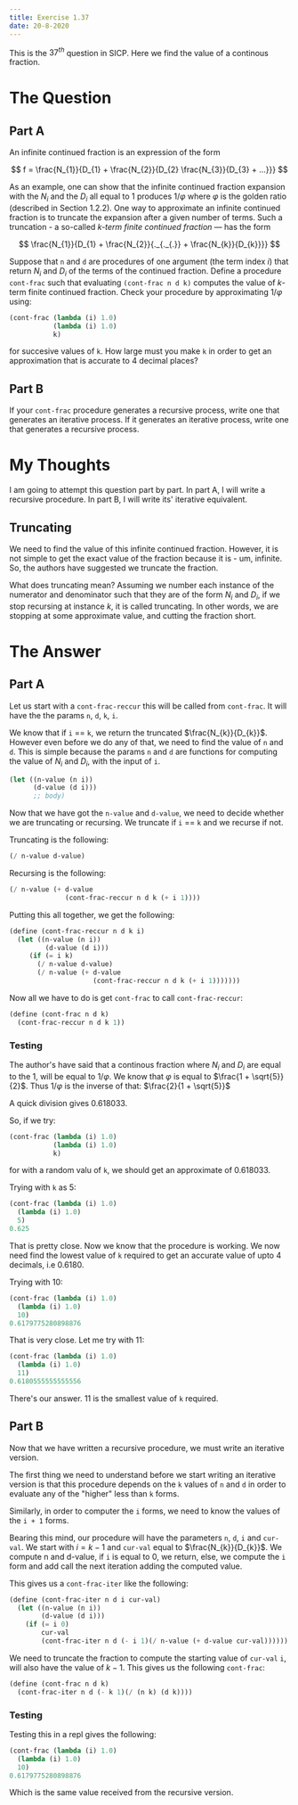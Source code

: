 ```yaml
---
title: Exercise 1.37
date: 20-8-2020
---
```


This is the $37^{th}$ question in SICP. Here we find the value of a continous fraction.

# The Question
## Part A

An infinite continued fraction is an expression of the form

$$
f = \frac{N_{1}}{D_{1} + \frac{N_{2}}{D_{2} \frac{N_{3}}{D_{3} + ...}}}
$$

As an example, one can show that the infinite continued fraction expansion with the $N_{i}$
and the $D_{i}$ all equal to 1 produces $1/\varphi$ where $\varphi$ is the golden ratio
(described in Section 1.2.2). One way to approximate an infinite continued fraction is to
truncate the expansion after a given number of terms. Such a truncation - a so-called
*k-term finite continued fraction* — has the form

$$
\frac{N_{1}}{D_{1} + \frac{N_{2}}{._{._{.}} + \frac{N_{k}}{D_{k}}}}
$$

Suppose that `n` and `d` are procedures of one argument (the term index $i$) that return 
$N_{i}$ and $D_{i}$ of the terms of the continued fraction. Define a procedure `cont-frac` 
such that evaluating `(cont-frac n d k)` computes the value of *k*-term finite continued
fraction. Check your procedure by approximating $1/\varphi$ using:

```scheme
(cont-frac (lambda (i) 1.0)
           (lambda (i) 1.0)
           k)
```

for succesive values of `k`. How large must you make `k` in order to get an approximation 
that is accurate to 4 decimal places?

## Part B

If your `cont-frac` procedure generates a recursive process, write one that generates an 
iterative process. If it generates an iterative process, write one that generates a
recursive process.

# My Thoughts

I am going to attempt this question part by part. In part A, I will write a recursive procedure.
In part B, I will write its' iterative equivalent.

## Truncating

We need to find the value of this infinite continued fraction. However, it is not simple to get the
exact value of the fraction because it is - um, infinite. So, the authors have suggested we truncate
the fraction.

What does truncating mean? Assuming we number each instance of the numerator and denominator such
that they are of the form $N_{i}$ and $D_{i}$, if we stop recursing at instance $k$, it is called
truncating. In other words, we are stopping at some approximate value, and cutting the fraction
short.

# The Answer

## Part A

Let us start with a `cont-frac-reccur` this will be called from `cont-frac`. It will have the the
params `n`, `d`, `k`, `i`.

We know that if `i` == `k`, we return the truncated $\frac{N_{k}}{D_{k}}$. However even before we do
any of that, we need to find the value of `n` and `d`. This is simple because the params `n` and `d`
are functions for computing the value of $N_{i}$ and $D_{i}$, with the input of `i`.

```scheme
(let ((n-value (n i))
      (d-value (d i)))
      ;; body)
```

Now that we have got the `n-value` and `d-value`, we need to decide whether we are truncating or recursing.
We truncate if `i` == `k` and we recurse if not.

Truncating is the following:

```scheme
(/ n-value d-value)
```

Recursing is the following:

```scheme
(/ n-value (+ d-value
              (cont-frac-reccur n d k (+ i 1))))
```

Putting this all together, we get the following:

```scheme
(define (cont-frac-reccur n d k i)
  (let ((n-value (n i))
         (d-value (d i)))
     (if (= i k)
       (/ n-value d-value)
       (/ n-value (+ d-value
                     (cont-frac-reccur n d k (+ i 1)))))))
```

Now all we have to do is get `cont-frac` to call `cont-frac-reccur`:

```scheme
(define (cont-frac n d k)
  (cont-frac-reccur n d k 1))
```

### Testing

The author's have said that a continous fraction where $N_{i}$ and $D_{i}$ are equal to
the 1, will be equal to $1/\varphi$. We know that $\varphi$ is equal to 
$\frac{1 + \sqrt{5}}{2}$. Thus $1/\varphi$ is the inverse of that: $\frac{2}{1 + \sqrt{5}}$

A quick division gives 0.618033.

So, if we try:

```scheme
(cont-frac (lambda (i) 1.0)
           (lambda (i) 1.0)
           k)
```

for with a random valu of `k`, we should get an approximate of 0.618033.

Trying with `k` as 5:

```scheme
(cont-frac (lambda (i) 1.0)
  (lambda (i) 1.0)
  5)
0.625
```

That is pretty close. Now we know that the procedure is working. We now need
find the lowest value of `k` required to get an accurate value of upto 4 decimals,
i.e 0.6180.

Trying with 10:

```scheme
(cont-frac (lambda (i) 1.0)
  (lambda (i) 1.0)
  10)
0.6179775280898876
```

That is very close. Let me try with 11:

```scheme
(cont-frac (lambda (i) 1.0)
  (lambda (i) 1.0)
  11)
0.6180555555555556
```

There's our answer. 11 is the smallest value of `k` required.

## Part B

Now that we have written a recursive procedure, we must write an iterative
version.

The first thing we need to understand before we start writing an iterative version
is that this procedure depends on the `k` values of `n` and `d` in order to evaluate
any of the "higher" less than `k` forms.

Similarly, in order to computer the `i` forms, we need to know the values of the `i + 1`
forms.

Bearing this mind, our procedure will have the parameters `n`, `d`, `i` and `cur-val`.
We start with $i = k - 1$ and `cur-val` equal to $\frac{N_{k}}{D_{k}}$. We 
compute n and d-value, if `i` is equal to 0, we return, else, we compute the `i`
form and add call the next iteration adding the computed value.

This gives us a `cont-frac-iter` like the following:

```scheme
(define (cont-frac-iter n d i cur-val)
  (let ((n-value (n i))
        (d-value (d i)))
    (if (= i 0)
        cur-val
        (cont-frac-iter n d (- i 1)(/ n-value (+ d-value cur-val))))))
```

We need to truncate the fraction to compute the starting value of `cur-val`
`i`, will also have the value of $k - 1$. This gives us the following `cont-frac`:

```scheme
(define (cont-frac n d k)
  (cont-frac-iter n d (- k 1)(/ (n k) (d k))))
```

### Testing

Testing this in a repl gives the following:

```scheme
(cont-frac (lambda (i) 1.0)
  (lambda (i) 1.0)
  10)
0.6179775280898876
```

Which is the same value received from the recursive version.
